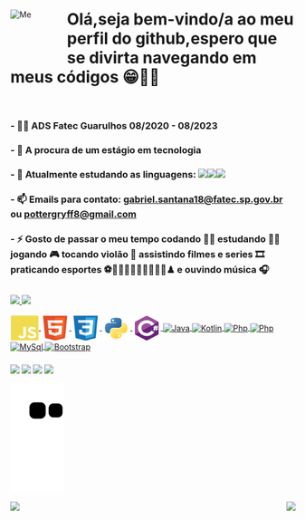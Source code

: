 <div>
 <img alt="Me" align="left" width=100 height=100 src="https://scontent-gru2-2.xx.fbcdn.net/v/t1.6435-9/117715274_3207265356055203_2473470147227920431_n.jpg?_nc_cat=102&ccb=1-3&_nc_sid=174925&_nc_ohc=OF4zh5890g8AX-4EK__&_nc_ht=scontent-gru2-2.xx&oh=9b8575dc4fa43e1ea8faac798a42fde3&oe=612DCA4B">
  
  # Olá,seja bem-vindo/a ao meu perfil do github,espero que se divirta navegando em meus códigos 😁👨‍💻
  </div>
  <br>

### - 👨‍🎓 ADS Fatec Guarulhos 08/2020 - 08/2023
### - 🔭 A procura de um estágio em tecnologia
### - 🌱 Atualmente estudando as linguagens: <img src="https://img.shields.io/badge/Java-ED8B00?style=for-the-badge&logo=java&logoColor=white" height="32em"><img src="https://img.shields.io/badge/Kotlin-0095D5?&style=for-the-badge&logo=kotlin&logoColor=white" height="26em"><img src="https://img.shields.io/badge/Python-14354C?style=for-the-badge&logo=python&logoColor=white" height="22em">
### - 📫 Emails para contato: gabriel.santana18@fatec.sp.gov.br ou pottergryff8@gmail.com
### - ⚡ Gosto de passar o meu tempo codando 👨‍💻 estudando 👨‍🎓 jogando 🎮 tocando violão 🎼 assistindo filmes e series 🎞 praticando esportes ⚽🏀🤾‍♂️⛹️‍♂️🏐🏓🥋🥊♟ e ouvindo música 🎧
 
##

<link rel = "stylesheet" href = "https://cdn.jsdelivr.net/gh/devicons/devicon@v2.12.0/devicon.min.css">
<div>
  <a href="https://github.com/Silva-Gabriel">
  <img height="210em" src="https://github-readme-stats.vercel.app/api?username=Silva-Gabriel&show_icons=true&theme=nightowl&include_all_commits=true&count_private=true"/>
  <img height="210em" src="https://github-readme-stats.vercel.app/api/top-langs/?username=Silva-Gabriel&layout=compact&langs_count=7&theme=midnight-purple"/>
</div>
  
<div style="display: inline_block"><br>
  <img align="center" alt="Js" height=45 width=50 src="https://raw.githubusercontent.com/devicons/devicon/master/icons/javascript/javascript-plain.svg">
  <img align="center" alt="HTML" height=45 width=50 src="https://raw.githubusercontent.com/devicons/devicon/master/icons/html5/html5-original.svg">
  <img align="center" alt="CSS" height=45 width=50 src="https://raw.githubusercontent.com/devicons/devicon/master/icons/css3/css3-original.svg">
  <img align="center" alt="Python" height=45 width=50 src="https://raw.githubusercontent.com/devicons/devicon/master/icons/python/python-original.svg">
  <img align="center" alt="Csharp" height=45 width=50 src="https://raw.githubusercontent.com/devicons/devicon/master/icons/csharp/csharp-original.svg">
  <img align="center" alt="Java" height=45 width=50 src="https://cdn.jsdelivr.net/gh/devicons/devicon/icons/java/java-original-wordmark.svg">
  <img align="center" alt="Kotlin" height=45 width=50 src="https://cdn.jsdelivr.net/gh/devicons/devicon/icons/kotlin/kotlin-original.svg">
  <img align="center" alt="Php" height=45 width=50 src="https://cdn.jsdelivr.net/gh/devicons/devicon/icons/php/php-original.svg">
  <img align="center" alt="Php" height=45 width=50 src="https://cdn.jsdelivr.net/gh/devicons/devicon/icons/c/c-original.svg">
  <img align="center" alt="MySql" height=45 width=50 src="https://cdn.jsdelivr.net/gh/devicons/devicon/icons/mysql/mysql-original-wordmark.svg">
  <img align="center" alt="Bootstrap" height=45 width=50 src="https://cdn.jsdelivr.net/gh/devicons/devicon/icons/bootstrap/bootstrap-plain-wordmark.svg">
  
</div>
  
  ###
 
<div>
  <a href="https://www.facebook.com/gabrie.santana.7"><img src="https://img.shields.io/badge/Facebook-1877F2?style=for-the-badge&logo=facebook&logoColor=white" target="_blank"></a>
  <a href = "mailto:pottergryff8@gmail.com"> <img src="https://img.shields.io/badge/Gmail-D14836?style=for-the-badge&logo=gmail&logoColor=white" target="_blank"></a>
  <a href="https://www.linkedin.com/in/gabriel-santana-ab6abb199/" target="_blank"><img src="https://img.shields.io/badge/-LinkedIn-%230077B5?style=for-the-badge&logo=linkedin&logoColor=white" target="_blank"></a> 
  <a href="https://www.instagram.com/biel.dxd/" target="_blank"><img src="https://img.shields.io/badge/-Instagram-%23E4405F?style=for-the-badge&logo=instagram&logoColor=white" target="_blank"></a>
 
  ![Snake animation](https://github.com/rafaballerini/rafaballerini/blob/output/github-contribution-grid-snake.svg)
 
</div>
  <img align="right" src="https://visitor-badge.laobi.icu/badge?page_id=Silva-Gabriel/Silva-Gabriel">
  <img src="https://img.shields.io/github/followers/Silva-Gabriel.svg?style=social&label=Follow&maxAge=2592000">
